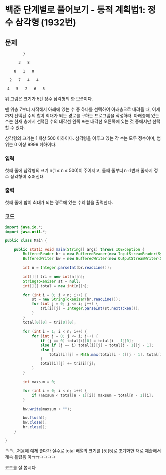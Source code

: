# 백준 단계별로 풀어보기 - 동적 계획법1: 정수 삼각형 (1932번)
## 문제

            7

          3   8

        8   1   0

      2   7   4   4

     4   5   2   6   5

위 그림은 크기가 5인 정수 삼각형의 한 모습이다.


맨 위층 7부터 시작해서 아래에 있는 수 중 하나를 선택하여 아래층으로 내려올 때, 이제까지 선택된 수의 합이 최대가 되는 경로를 구하는 프로그램을 작성하라. 아래층에 있는 수는 현재 층에서 선택된 수의 대각선 왼쪽 또는 대각선 오른쪽에 있는 것 중에서만 선택할 수 있다.

삼각형의 크기는 1 이상 500 이하이다. 삼각형을 이루고 있는 각 수는 모두 정수이며, 범위는 0 이상 9999 이하이다.

### 입력
첫째 줄에 삼각형의 크기 n(1 ≤ n ≤ 500)이 주어지고, 둘째 줄부터 n+1번째 줄까지 정수 삼각형이 주어진다.

### 출력
첫째 줄에 합이 최대가 되는 경로에 있는 수의 합을 출력한다.

### 코드

```java
import java.io.*;
import java.util.*;

public class Main {

    public static void main(String[] args) throws IOException {
        BufferedReader br = new BufferedReader(new InputStreamReader(System.in));
        BufferedWriter bw = new BufferedWriter(new OutputStreamWriter(System.out));

        int n = Integer.parseInt(br.readLine());

        int[][] tri = new int[n][n];
        StringTokenizer st = null;
        int[][] total = new int[n][n];

        for (int i = 0; i < n; i++) {
            st = new StringTokenizer(br.readLine());
            for (int j = 0; j <= i; j++) {
                tri[i][j] = Integer.parseInt(st.nextToken());
            }
        }
        total[0][0] = tri[0][0];

        for (int i = 1; i < n; i++) {
            for (int j = 0; j <= i; j++) {
                if (j == 0) total[i][0] = total[i - 1][0];
                else if (j == i) total[i][j] = total[i - 1][j - 1];
                else {
                    total[i][j] = Math.max(total[i - 1][j - 1], total[i - 1][j]);
                }
                total[i][j] += tri[i][j];
            }
        }

        int maxsum = 0;

        for (int i = 0; i < n; i++) {
            if (maxsum < total[n - 1][i]) maxsum = total[n - 1][i];
        }

        bw.write(maxsum + "");

        bw.flush();
        bw.close();
        br.close();
    }

}
```

ㅋㅋ...처음에 예제 풀다가 실수로 total 배열의 크기를 [5][5]로 초기화한 채로 제출해서 계속 틀렸음 아ㅠㅠㅋㅋㅋㅋ

코드를 잘 봅시다

